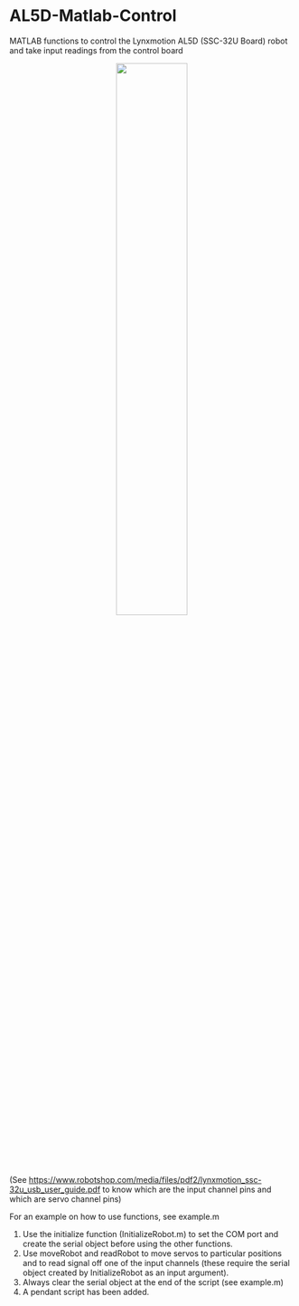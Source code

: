 # AL5D-Matlab-Control
MATLAB functions to control the Lynxmotion AL5D (SSC-32U Board) robot and take input readings from the control board


<p align="center">
<img src="https://www.robotshop.com/media/catalog/product/cache/image/1350x/9df78eab33525d08d6e5fb8d27136e95/l/y/lynxmotion-al5d-pltw-robotic-arm-kit-w-flowarm-pltw-app.jpg" width=50% align="center">
</p>

(See https://www.robotshop.com/media/files/pdf2/lynxmotion_ssc-32u_usb_user_guide.pdf to know which are the input channel pins and which are servo channel pins)

For an example on how to use functions, see example.m

1. Use the initialize function (InitializeRobot.m) to set the COM port and create the serial object before using the other functions.
2. Use moveRobot and readRobot to move servos to particular positions and to read signal off one of the input channels (these require the serial object created by InitializeRobot as an input argument).
3. Always clear the serial object at the end of the script (see example.m)
4. A pendant script has been added.
